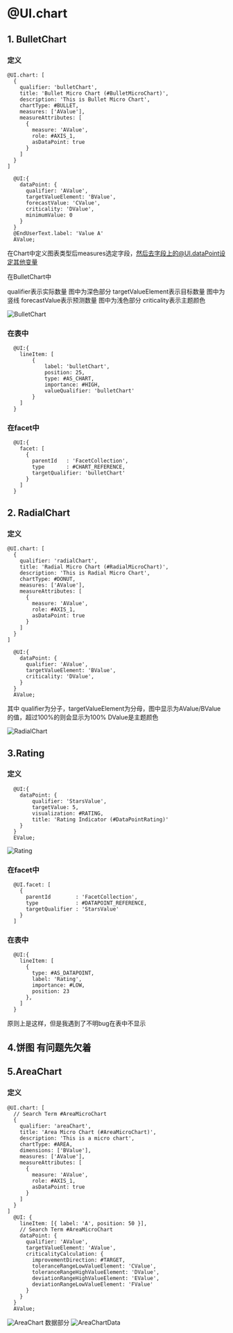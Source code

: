 # @UI.chart

## 1. BulletChart

### 定义

```abap
@UI.chart: [
  {
    qualifier: 'bulletChart',
    title: 'Bullet Micro Chart (#BulletMicroChart)',
    description: 'This is Bullet Micro Chart',
    chartType: #BULLET,
    measures: ['AValue'],
    measureAttributes: [
      {
        measure: 'AValue',
        role: #AXIS_1,
        asDataPoint: true
      }
    ]
  }
]

  @UI:{
    dataPoint: { 
      qualifier: 'AValue',
      targetValueElement: 'BValue',
      forecastValue: 'CValue',
      criticality: 'DValue',
      minimumValue: 0
    }
  }
  @EndUserText.label: 'Value A'
  AValue;
```

在Chart中定义图表类型后measures选定字段，然后去字段上的@UI.dataPoint设定其他变量

在BulletChart中

qualifier表示实际数量 图中为深色部分
targetValueElement表示目标数量 图中为竖线
forecastValue表示预测数量 图中为浅色部分
criticality表示主题颜色

![BulletChart](./image/@UI.chart.BulletChart.png)

### 在表中

```abap
  @UI:{
    lineItem: [
        {
            label: 'bulletChart',
            position: 25,
            type: #AS_CHART,
            importance: #HIGH,
            valueQualifier: 'bulletChart'
        }
    ]
  }
```

### 在facet中

```abap
  @UI:{
    facet: [
      {
        parentId   : 'FacetCollection',
        type       : #CHART_REFERENCE,
        targetQualifier: 'bulletChart'
      }
    ]
  }
```

## 2. RadialChart

### 定义

```abap
@UI.chart: [
  {
    qualifier: 'radialChart',
    title: 'Radial Micro Chart (#RadialMicroChart)',
    description: 'This is Radial Micro Chart',
    chartType: #DONUT,
    measures: ['AValue'],
    measureAttributes: [
      {
        measure: 'AValue',
        role: #AXIS_1,
        asDataPoint: true
      }
    ]
  }
]

  @UI:{
    dataPoint: { 
      qualifier: 'AValue',
      targetValueElement: 'BValue',
      criticality: 'DValue',
    }
  }
  AValue;
```

其中 qualifier为分子，targetValueElement为分母，图中显示为AValue/BValue的值，超过100%的则会显示为100%
DValue是主题颜色

![RadialChart](./image/@UI.chart.RadialChart.png)

## 3.Rating

### 定义

```abap
  @UI:{ 
    dataPoint: { 
        qualifier: 'StarsValue',
        targetValue: 5,
        visualization: #RATING,
        title: 'Rating Indicator (#DataPointRating)'
    }
  }
  EValue;
```

![Rating](./image/@UI.chart.Rating.png)

### 在facet中

```abap
  @UI.facet: [
    {
      parentId        : 'FacetCollection',
      type            : #DATAPOINT_REFERENCE,
      targetQualifier : 'StarsValue'
    }
  ]
```

### 在表中

```abap
  @UI:{
    lineItem: [
      {
        type: #AS_DATAPOINT,
        label: 'Rating',
        importance: #LOW,
        position: 23
      },
    ]
  }
```

原则上是这样，但是我遇到了不明bug在表中不显示

## 4.饼图 有问题先欠着

## 5.AreaChart

### 定义

```abap
@UI.chart: [
  // Search Term #AreaMicroChart
  {
    qualifier: 'areaChart',
    title: 'Area Micro Chart (#AreaMicroChart)',
    description: 'This is a micro chart',
    chartType: #AREA,
    dimensions: ['BValue'],
    measures: ['AValue'],
    measureAttributes: [
      {
        measure: 'AValue',
        role: #AXIS_1,
        asDataPoint: true
      }
    ]
  }
]
  @UI: {
    lineItem: [{ label: 'A', position: 50 }],
    // Search Term #AreaMicroChart
    dataPoint: {
      qualifier: 'AValue',
      targetValueElement: 'AValue',
      criticalityCalculation: {
        improvementDirection: #TARGET,
        toleranceRangeLowValueElement: 'CValue',
        toleranceRangeHighValueElement: 'DValue',
        deviationRangeHighValueElement: 'EValue',
        deviationRangeLowValueElement: 'FValue'
      }
    }
  }
  AValue;
```

![AreaChart](./image/@UI.chart.AreaChart.png)
数据部分
![AreaChartData](./image/@UI.chart.AreaChart_data.png)
